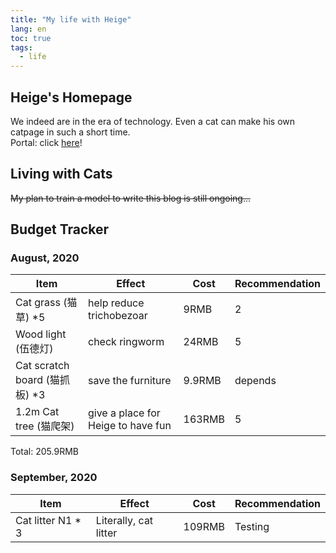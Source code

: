 ```yaml
---
title: "My life with Heige"
lang: en
toc: true
tags:
  - life
---
```

## Heige's Homepage
We indeed are in the era of technology. Even a cat can make his own catpage in such a short time.<br>
Portal: click [here](/homepage/heige/)!

## Living with Cats
~~My plan to train a model to write this blog is still ongoing...~~


## Budget Tracker
### August, 2020

| Item                          | Effect                             | Cost   | Recommendation |
|-------------------------------|------------------------------------|--------|----------------|
| Cat grass (猫草) *5           | help reduce trichobezoar           | 9RMB   | 2              |
| Wood light (伍德灯)           | check ringworm                     | 24RMB  | 5              |
| Cat scratch board (猫抓板) *3 | save the furniture                 | 9.9RMB | depends        |
| 1.2m Cat tree (猫爬架)        | give a place for Heige to have fun | 163RMB | 5              |

Total: 205.9RMB

### September, 2020

| Item                          | Effect                             | Cost   | Recommendation |
|-------------------------------|------------------------------------|--------|----------------|
| Cat litter N1 * 3           | Literally, cat litter         | 109RMB   |  Testing             |
